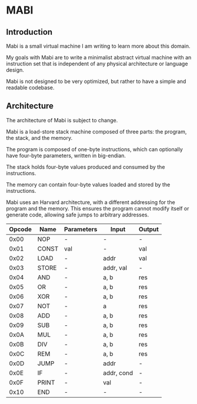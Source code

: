 # MABI

## Introduction

Mabi is a small virtual machine I am writing to learn more about this domain.

My goals with Mabi are to write a minimalist abstract virtual machine with an instruction set that is independent of any physical architecture or language design.

Mabi is not designed to be very optimized, but rather to have a simple and readable codebase.

## Architecture

The architecture of Mabi is subject to change.

Mabi is a load-store stack machine composed of three parts: the program, the stack, and the memory.

The program is composed of one-byte instructions, which can optionally have four-byte parameters, written in big-endian.

The stack holds four-byte values produced and consumed by the instructions.

The memory can contain four-byte values loaded and stored by the instructions.

Mabi uses an Harvard architecture, with a different addressing for the program and the memory. This ensures the program cannot modify itself or generate code, allowing safe jumps to arbitrary addresses.

| Opcode | Name  | Parameters | Input      | Output |
|--------|-------|------------|------------|--------|
| 0x00   | NOP   | -          | -          | -      |
| 0x01   | CONST | val        | -          | val    |
| 0x02   | LOAD  | -          | addr       | val    |
| 0x03   | STORE | -          | addr, val  | -      |
| 0x04   | AND   | -          | a, b       | res    |
| 0x05   | OR    | -          | a, b       | res    |
| 0x06   | XOR   | -          | a, b       | res    |
| 0x07   | NOT   | -          | a          | res    |
| 0x08   | ADD   | -          | a, b       | res    |
| 0x09   | SUB   | -          | a, b       | res    |
| 0x0A   | MUL   | -          | a, b       | res    |
| 0x0B   | DIV   | -          | a, b       | res    |
| 0x0C   | REM   | -          | a, b       | res    |
| 0x0D   | JUMP  | -          | addr       | -      |
| 0x0E   | IF    | -          | addr, cond | -      |
| 0x0F   | PRINT | -          | val        | -      |
| 0x10   | END   | -          | -          | -      |
